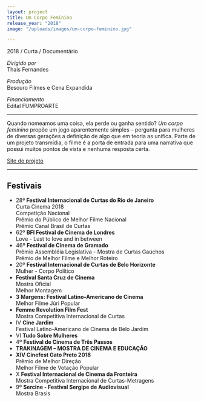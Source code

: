 ```yaml
---
layout: project
title: Um Corpo Feminino
release_year: "2018"
image: "/uploads/images/um-corpo-feminino.jpg"

---
```

2018 / Curta / Documentário

_Dirigido por_  
Thais Fernandes

_Produção_  
Besouro Filmes e Cena Expandida

_Financiamento_  
Edital FUMPROARTE

***

Quando nomeamos uma coisa, ela perde ou ganha sentido? _Um corpo feminino_ propõe um jogo aparentemente simples – pergunta para mulheres de diversas gerações a definição de algo que em teoria as unifica. Parte de um projeto transmídia, o filme é a porta de entrada para uma narrativa que possui muitos pontos de vista e nenhuma resposta certa.

[Site do projeto](http://www.afemalebodyproject.com/index-port.php#top)

***

## Festivais

* 28ª **Festival Internacional de Curtas do Rio de Janeiro**  
  Curta Cinema 2018  
  Competição Nacional  
  Prêmio do Público de Melhor Filme Nacional  
  Prêmio Canal Brasil de Curtas
* 62º **BFI Festival de Cinema de Londres**  
  Love - Lust to love and in between
* 46º **Festival de Cinema de Gramado**  
  Prêmio Assembléia Legislativa - Mostra de Curtas Gaúchos  
  Prêmio de Melhor Filme e Melhor Roteiro
* 20º **Festival Internacional de Curtas de Belo Horizonte**  
  Mulher - Corpo Político
* **Festival Santa Cruz de Cinema**  
  Mostra Oficial  
  Melhor Montagem
* **3 Margens: Festival Latino-Americano de Cinema**  
  Melhor Filme Júri Popular
* **Femme Revolution Film Fest**  
  Mostra Competitiva Internacional de Curtas
* IV **Cine Jardim**  
  Festival Latino-Americano de Cinema de Belo Jardim
* VI **Tudo Sobre Mulheres**
* 4º **Festival de Cinema de Três Passos**
* **TRAKINAGEM – MOSTRA DE CINEMA E EDUCAÇÃO**
* **XIV Cinefest Gato Preto 2018**  
  Prêmio de Melhor Direção  
  Melhor Filme de Votação Popular
* X **Festival Internacional de Cinema da Fronteira**  
  Mostra Competitiva Internacional de Curtas-Metragens
* 9º **Sercine - Festival Sergipe de Audiovisual**  
  Mostra Brasis